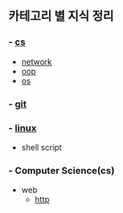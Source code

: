 ## 카테고리 별 지식 정리


### - [cs](https://github.com/gominnam/devNote/tree/main/cs)
  - [network](https://github.com/gominnam/devNote/tree/main/cs/network)
  - [oop](https://github.com/gominnam/devNote/tree/main/cs/oop)
  - [os](https://github.com/gominnam/devNote/tree/main/cs/os)


### - [git](https://github.com/gominnam/devNote/tree/main/git)


### - [linux](https://github.com/gominnam/devNote/tree/main/linux)
- shell script


### - Computer Science(cs)
- web
  - [http](https://github.com/gominnam/devNote/tree/main/cs/web/http)
